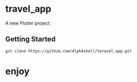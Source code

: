# travel_app

A new Flutter project.

## Getting Started


```
git clone https://github.com/4lph4shell/teravel_app.git
```

# enjoy
